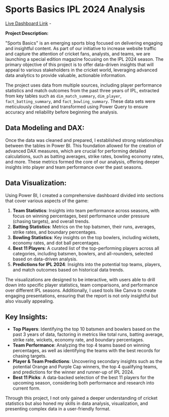 # Sports Basics IPL 2024 Analysis

[Live Dashboard Link](https://app.fabric.microsoft.com/view?r=eyJrIjoiN2QwNTZjZDAtMDIwZS00ZDgzLTkwMjAtMTI3MWQzNjNkM2RhIiwidCI6ImRmODY3OWNkLWE4MGUtNDVkOC05OWFjLWM4M2VkN2ZmOTVhMCJ9) - 

**Project Description:**

"Sports Basics" is an emerging sports blog focused on delivering engaging and insightful content. As part of our initiative to increase website traffic and capture the attention of cricket fans, analysts, and teams, we are launching a special edition magazine focusing on the IPL 2024 season. The primary objective of this project is to offer data-driven insights that will appeal to various stakeholders in the cricket world, leveraging advanced data analytics to provide valuable, actionable information.

The project uses data from multiple sources, including player performance statistics and match outcomes from the past three years of IPL, extracted from key tables such as `dim_match_summary`, `dim_player`, `fact_batting_summary`, and `fact_bowling_summary`. These data sets were meticulously cleaned and transformed using Power Query to ensure accuracy and reliability before beginning the analysis.

## Data Modeling and DAX:

Once the data was cleaned and prepared, I established strong relationships between the tables in Power BI. This foundation allowed for the creation of advanced DAX measures, which are crucial for performing detailed calculations, such as batting averages, strike rates, bowling economy rates, and more. These metrics formed the core of our analysis, offering deeper insights into player and team performance over the past seasons.

## Data Visualization:

Using Power BI, I created a comprehensive dashboard divided into sections that cover various aspects of the game:

1. **Team Statistics**: Insights into team performance across seasons, with focus on winning percentages, best performance under pressure (chasing targets), and overall trends.
2. **Batting Statistics**: Metrics on the top batsmen, their runs, averages, strike rates, and boundary percentages.
3. **Bowling Statistics**: Key insights on the top bowlers, including wickets, economy rates, and dot ball percentages.
4. **Best 11 Players**: A curated list of the top-performing players across all categories, including batsmen, bowlers, and all-rounders, selected based on data-driven analysis.
5. **Predictions for IPL 2024**: Insights into the potential top teams, players, and match outcomes based on historical data trends.

The visualizations are designed to be interactive, with users able to drill down into specific player statistics, team comparisons, and performance over different IPL seasons. Additionally, I used tools like Canva to create engaging presentations, ensuring that the report is not only insightful but also visually appealing.

## Key Insights:

- **Top Players**: Identifying the top 10 batsmen and bowlers based on the past 3 years of data, factoring in metrics like total runs, batting average, strike rate, wickets, economy rate, and boundary percentages.
- **Team Performance**: Analyzing the top 4 teams based on winning percentages, as well as identifying the teams with the best records for chasing targets.
- **Player & Team Predictions**: Uncovering secondary insights such as the potential Orange and Purple Cap winners, the top 4 qualifying teams, and predictions for the winner and runner-up of IPL 2024.
- **Best 11 Picks**: A data-backed selection of the best 11 players for the upcoming season, considering both performance and research into current form.

Through this project, I not only gained a deeper understanding of cricket statistics but also honed my skills in data analysis, visualization, and presenting complex data in a user-friendly format.
